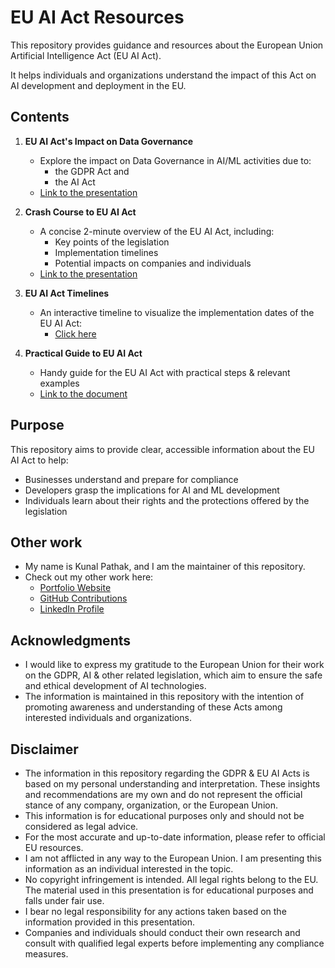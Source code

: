 # EU AI Act Resources

This repository provides guidance and resources about the European Union Artificial Intelligence Act (EU AI Act).

It helps individuals and organizations understand the impact of this Act on AI development and deployment in the EU.

## Contents

1. **EU AI Act's Impact on Data Governance**

   - Explore the impact on Data Governance in AI/ML activities due to:
     - the GDPR Act and
     - the AI Act
   - [Link to the presentation](https://kanad13.github.io/EU-AI-Act/decks/data-governance.html)

2. **Crash Course to EU AI Act**

   - A concise 2-minute overview of the EU AI Act, including:
     - Key points of the legislation
     - Implementation timelines
     - Potential impacts on companies and individuals
   - [Link to the presentation](https://kanad13.github.io/EU-AI-Act/decks/EU_AI_Act-in_2_mins.html)

3. **EU AI Act Timelines**

   - An interactive timeline to visualize the implementation dates of the EU AI Act:
     - [Click here](https://kanad13.github.io/EU-AI-Act/decks/EU_AI_Act-timelines.html)

4. **Practical Guide to EU AI Act**

   - Handy guide for the EU AI Act with practical steps & relevant examples
   - [Link to the document](https://github.com/kanad13/EU-AI-Act/blob/main/decks/EU_AI_Act.md)

## Purpose

This repository aims to provide clear, accessible information about the EU AI Act to help:

- Businesses understand and prepare for compliance
- Developers grasp the implications for AI and ML development
- Individuals learn about their rights and the protections offered by the legislation

## Other work

- My name is Kunal Pathak, and I am the maintainer of this repository.
- Check out my other work here:
  - <a href="https://www.kunal-pathak.com" target="_blank" rel="noopener noreferrer">Portfolio Website</a>
  - <a href="https://github.com/kanad13" target="_blank" rel="noopener noreferrer">GitHub Contributions</a>
  - <a href="https://www.linkedin.com/in/kunal-pathak-profile/" target="_blank" rel="noopener noreferrer">LinkedIn Profile</a>

## Acknowledgments

- I would like to express my gratitude to the European Union for their work on the GDPR, AI & other related legislation, which aim to ensure the safe and ethical development of AI technologies.
- The information is maintained in this repository with the intention of promoting awareness and understanding of these Acts among interested individuals and organizations.

## Disclaimer

- The information in this repository regarding the GDPR & EU AI Acts is based on my personal understanding and interpretation. These insights and recommendations are my own and do not represent the official stance of any company, organization, or the European Union.
- This information is for educational purposes only and should not be considered as legal advice.
- For the most accurate and up-to-date information, please refer to official EU resources.
- I am not afflicted in any way to the European Union. I am presenting this information as an individual interested in the topic.
- No copyright infringement is intended. All legal rights belong to the EU. The material used in this presentation is for educational purposes and falls under fair use.
- I bear no legal responsibility for any actions taken based on the information provided in this presentation.
- Companies and individuals should conduct their own research and consult with qualified legal experts before implementing any compliance measures.
